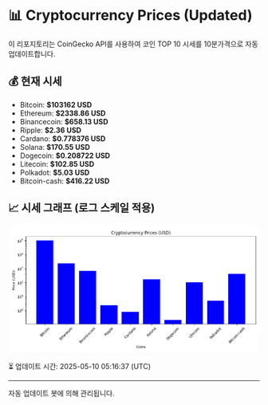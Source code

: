 
# 📊 Cryptocurrency Prices (Updated)

이 리포지토리는 CoinGecko API를 사용하여 코인 TOP 10 시세를 10분가격으로 자동 업데이트합니다.

## 💰 현재 시세
- Bitcoin: **$103162 USD**
- Ethereum: **$2338.86 USD**
- Binancecoin: **$658.13 USD**
- Ripple: **$2.36 USD**
- Cardano: **$0.778376 USD**
- Solana: **$170.55 USD**
- Dogecoin: **$0.208722 USD**
- Litecoin: **$102.85 USD**
- Polkadot: **$5.03 USD**
- Bitcoin-cash: **$416.22 USD**

## 📈 시세 그래프 (로그 스케일 적용)
![Crypto Prices](crypto_prices.png)

⏳ 업데이트 시간: 2025-05-10 05:16:37 (UTC)

---
자동 업데이트 봇에 의해 관리됩니다.
